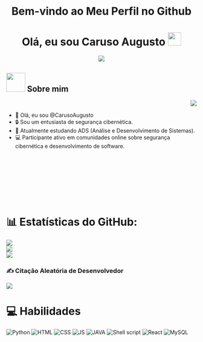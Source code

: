 <h1 align="Center">
    <br>
    Bem-vindo ao Meu Perfil no Github 
  <br>
</h1>

<h1 align="center"><b>Olá, eu sou Caruso Augusto </b><img src="https://media.giphy.com/media/v1.Y2lkPTc5MGI3NjExdjNmaGg1Zml0MTBlcms4MmtlMHU1Zms5OXhvajM1ejJhdGliOWtieCZlcD12MV9pbnRlcm5hbF9naWZfYnlfaWQmY3Q9Zw/wwg1suUiTbCY8H8vIA/giphy-downsized-large.gif" width="35"></h1>

<p align="center">
  <a href="https://github.com/DenverCoder1/readme-typing-svg"><img src="https://readme-typing-svg.herokuapp.com?font=Time+New+Roman&color=cyan&size=25&center=true&vCenter=true&width=600&height=100&lines=Estudante+de+Segurança+Cibernética,;Aprendiz+Ativo/Pesquisador"></a>
</p>

## <picture><img src = "https://media.tenor.com/dHk-LfzHrtwAAAAi/linux-computer.gif" width = 50px></picture> **Sobre mim**
<picture> <img align="right" src="https://media.giphy.com/media/v1.Y2lkPTc5MGI3NjExZDlxM2h4ZWRscWUzemp5dHR4bGU4Z2ZqM291azhibzQzZGNhYjd2bSZlcD12MV9pbnRlcm5hbF9naWZfYnlfaWQmY3Q9Zw/077i6AULCXc0FKTj9s/giphy.gif"></picture>

<br>

- 👋 Olá, eu sou @CarusoAugusto
- 🔒 Sou um entusiasta de segurança cibernética.
- 📖 Atualmente estudando ADS (Análise e Desenvolvimento de Sistemas).
- 💻 Participante ativo em comunidades online sobre segurança cibernética e desenvolvimento de software.

<br>
<br>
<br>
<br>
<br>
<br>
<br>

# 📊 Estatísticas do GitHub:
![](https://github-readme-stats.vercel.app/api?username=ragnarcb&theme=tokyonight&hide_border=false&include_all_commits=true&count)<br/>
![](https://github-readme-streak-stats.herokuapp.com/?user=ragnarcb&theme=tokyonight&hide_border=false)<br/>
![](https://github-readme-stats.vercel.app/api/top-langs/?username=ragnarcb&theme=tokyonight&hide_border=false&include_all_commits=true&count_private=true&layout=compact)
<br>
### ✍️ Citação Aleatória de Desenvolvedor
![](https://quotes-github-readme.vercel.app/api?type=horizontal&theme=tokyonight)
<br>

# 💻 Habilidades
![Python](https://img.shields.io/badge/Python-323330?style=for-the-badge&logo=python&logoColor=white)
![HTML](https://img.shields.io/badge/HTML5-323330?style=for-the-badge&logo=html5&logoColor=white)
![CSS](https://img.shields.io/badge/CSS-323330?&style=for-the-badge&logo=css3&logoColor=white)
![JS](https://img.shields.io/badge/JavaScript-323330?style=for-the-badge&logo=javascript&logoColor=F7DF1E)
![JAVA](https://img.shields.io/badge/Java-323330?style=for-the-badge&logo=openjdk&logoColor=white)
![Shell script](https://img.shields.io/badge/Shell_Script-323330?style=for-the-badge&logo=gnu-bash&logoColor=white)
![React](https://img.shields.io/badge/React-323330?style=for-the-badge&logo=react&logoColor=61DAFB)
![MySQL](https://img.shields.io/badge/MySQL-323330?style=for-the-badge&logo=mysql&logoColor=white)
